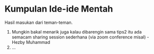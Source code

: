 # Kumpulan Ide-ide Mentah
Hasil masukan dari teman-teman.

1. Mungkin bakal menarik juga kalau dibarengin sama tips2 itu ada semacam sharing session sederhana (via zoom conference misal) - Hezby Muhammad
2. ...
